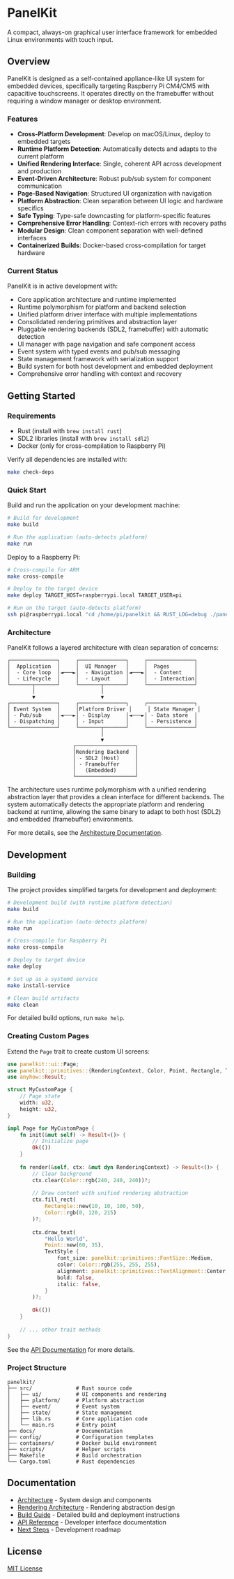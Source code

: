 # PanelKit

A compact, always-on graphical user interface framework for embedded Linux environments with touch input.

## Overview

PanelKit is designed as a self-contained appliance-like UI system for embedded devices, specifically targeting Raspberry Pi CM4/CM5 with capacitive touchscreens. It operates directly on the framebuffer without requiring a window manager or desktop environment.

### Features

- **Cross-Platform Development**: Develop on macOS/Linux, deploy to embedded targets
- **Runtime Platform Detection**: Automatically detects and adapts to the current platform
- **Unified Rendering Interface**: Single, coherent API across development and production
- **Event-Driven Architecture**: Robust pub/sub system for component communication
- **Page-Based Navigation**: Structured UI organization with navigation
- **Platform Abstraction**: Clean separation between UI logic and hardware specifics
- **Safe Typing**: Type-safe downcasting for platform-specific features
- **Comprehensive Error Handling**: Context-rich errors with recovery paths
- **Modular Design**: Clean component separation with well-defined interfaces
- **Containerized Builds**: Docker-based cross-compilation for target hardware

### Current Status

PanelKit is in active development with:

- Core application architecture and runtime implemented
- Runtime polymorphism for platform and backend selection
- Unified platform driver interface with multiple implementations
- Consolidated rendering primitives and abstraction layer
- Pluggable rendering backends (SDL2, framebuffer) with automatic detection
- UI manager with page navigation and safe component access
- Event system with typed events and pub/sub messaging
- State management framework with serialization support
- Build system for both host development and embedded deployment
- Comprehensive error handling with context and recovery

## Getting Started

### Requirements

- Rust (install with `brew install rust`)
- SDL2 libraries (install with `brew install sdl2`)
- Docker (only for cross-compilation to Raspberry Pi)

Verify all dependencies are installed with:

```bash
make check-deps
```

### Quick Start

Build and run the application on your development machine:

```bash
# Build for development
make build

# Run the application (auto-detects platform)
make run
```

Deploy to a Raspberry Pi:

```bash
# Cross-compile for ARM
make cross-compile

# Deploy to the target device
make deploy TARGET_HOST=raspberrypi.local TARGET_USER=pi

# Run on the target (auto-detects platform)
ssh pi@raspberrypi.local "cd /home/pi/panelkit && RUST_LOG=debug ./panelkit"
```

### Architecture

PanelKit follows a layered architecture with clean separation of concerns:

```
┌───────────────┐     ┌───────────────┐     ┌───────────────┐
│  Application  │     │  UI Manager   │     │  Pages        │
│  - Core loop  │◄───►│  - Navigation │◄───►│  - Content    │
│  - Lifecycle  │     │  - Layout     │     │  - Interaction│
└───────┬───────┘     └───────┬───────┘     └───────────────┘
        │                     │
        ▼                     ▼
┌───────────────┐     ┌───────────────┐     ┌───────────────┐
│ Event System  │     │Platform Driver │     │ State Manager │
│ - Pub/sub     │◄───►│ - Display     │◄───►│ - Data store  │
│ - Dispatching │     │ - Input       │     │ - Persistence │
└───────────────┘     └───────┬───────┘     └───────────────┘
                              │
                              ▼
                     ┌───────────────────┐
                     │Rendering Backend  │
                     │ - SDL2 (Host)     │
                     │ - Framebuffer     │
                     │   (Embedded)      │
                     └───────────────────┘
```

The architecture uses runtime polymorphism with a unified rendering abstraction layer that provides a clean interface for different backends. The system automatically detects the appropriate platform and rendering backend at runtime, allowing the same binary to adapt to both host (SDL2) and embedded (framebuffer) environments.

For more details, see the [Architecture Documentation](docs/ARCHITECTURE.md).

## Development

### Building

The project provides simplified targets for development and deployment:

```bash
# Development build (with runtime platform detection)
make build

# Run the application (auto-detects platform)
make run

# Cross-compile for Raspberry Pi
make cross-compile

# Deploy to target device
make deploy

# Set up as a systemd service
make install-service

# Clean build artifacts
make clean
```

For detailed build options, run `make help`.

### Creating Custom Pages

Extend the `Page` trait to create custom UI screens:

```rust
use panelkit::ui::Page;
use panelkit::primitives::{RenderingContext, Color, Point, Rectangle, TextStyle};
use anyhow::Result;

struct MyCustomPage {
    // Page state
    width: u32,
    height: u32,
}

impl Page for MyCustomPage {
    fn init(&mut self) -> Result<()> {
        // Initialize page
        Ok(())
    }
    
    fn render(&self, ctx: &mut dyn RenderingContext) -> Result<()> {
        // Clear background
        ctx.clear(Color::rgb(240, 240, 240))?;
        
        // Draw content with unified rendering abstraction
        ctx.fill_rect(
            Rectangle::new(10, 10, 100, 50),
            Color::rgb(0, 120, 215)
        )?;
        
        ctx.draw_text(
            "Hello World",
            Point::new(60, 35),
            TextStyle {
                font_size: panelkit::primitives::FontSize::Medium,
                color: Color::rgb(255, 255, 255),
                alignment: panelkit::primitives::TextAlignment::Center,
                bold: false,
                italic: false,
            }
        )?;
        
        Ok(())
    }
    
    // ... other trait methods
}
```

See the [API Documentation](docs/API.md) for more details.

### Project Structure

```
panelkit/
├── src/              # Rust source code
│   ├── ui/           # UI components and rendering
│   ├── platform/     # Platform abstraction
│   ├── event/        # Event system
│   ├── state/        # State management
│   ├── lib.rs        # Core application code
│   └── main.rs       # Entry point
├── docs/             # Documentation
├── config/           # Configuration templates
├── containers/       # Docker build environment
├── scripts/          # Helper scripts
├── Makefile          # Build orchestration
└── Cargo.toml        # Rust dependencies
```

## Documentation

- [Architecture](docs/ARCHITECTURE.md) - System design and components
- [Rendering Architecture](docs/RENDERING_ARCHITECTURE.md) - Rendering abstraction design
- [Build Guide](docs/BUILD.md) - Detailed build and deployment instructions
- [API Reference](docs/API.md) - Developer interface documentation
- [Next Steps](docs/NEXT_STEPS.md) - Development roadmap

## License

[MIT License](LICENSE)